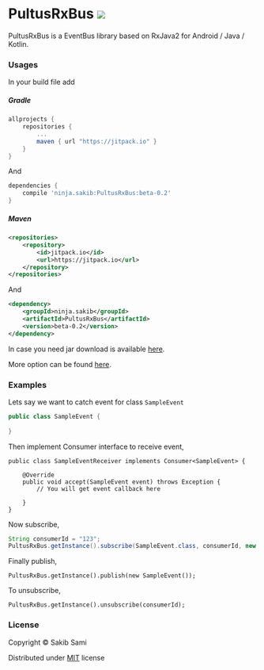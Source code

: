 # PultusRxBus [![](https://jitpack.io/v/ninja.sakib/PultusRxBus.svg)](https://jitpack.io/#ninja.sakib/PultusRxBus)

PultusRxBus is a EventBus library based on RxJava2 for Android / Java / Kotlin.

### Usages
In your build file add
##### Gradle
```gradle
allprojects {
    repositories {
        ...
        maven { url "https://jitpack.io" }
    }
}
```
And
```gradle
dependencies {
    compile 'ninja.sakib:PultusRxBus:beta-0.2'
}
```

##### Maven
```xml
<repositories>
    <repository>
        <id>jitpack.io</id>
        <url>https://jitpack.io</url>
	</repository>
</repositories>
```
And
```xml
<dependency>
    <groupId>ninja.sakib</groupId>
    <artifactId>PultusRxBus</artifactId>
    <version>beta-0.2</version>
</dependency>
```

In case you need jar download is available [here](https://jitpack.io/ninja/sakib/PultusRxBus/beta-0.2/PultusRxBus-beta-0.2.jar).

More option can be found [here](https://jitpack.io/#ninja.sakib/PultusRxBus/beta-0.2).

### Examples

Lets say we want to catch event for class `SampleEvent`

```java
public class SampleEvent {
    
}
```

Then implement Consumer interface to receive event,
```
public class SampleEventReceiver implements Consumer<SampleEvent> {

    @Override
    public void accept(SampleEvent event) throws Exception {
        // You will get event callback here
        
    }
}
```

Now subscribe,

```java
String consumerId = "123";
PultusRxBus.getInstance().subscribe(SampleEvent.class, consumerId, new SampleEventReceiver());
```

Finally publish,
```
PultusRxBus.getInstance().publish(new SampleEvent());
```

To unsubscribe,
```
PultusRxBus.getInstance().unsubscribe(consumerId);
```

### License
Copyright &copy;  Sakib Sami

Distributed under [MIT](https://github.com/s4kibs4mi/PultusRxBus/blob/master/LICENSE) license
